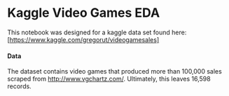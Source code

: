 # Kaggle Video Games EDA

This notebook was designed for a kaggle data set found here: [https://www.kaggle.com/gregorut/videogamesales]


#### Data

The dataset contains video games that produced more than 100,000 sales scraped from http://www.vgchartz.com/. Ultimately, this leaves 16,598 records.